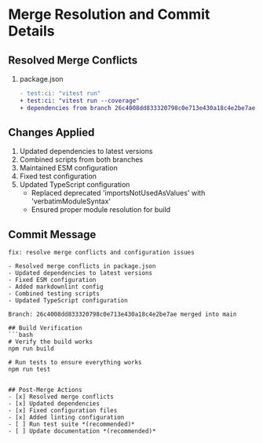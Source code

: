 # Merge Resolution and Commit Details

## Resolved Merge Conflicts

1. package.json
   ```diff
   - test:ci: "vitest run"
   + test:ci: "vitest run --coverage"
   + dependencies from branch 26c4008dd833320798c0e713e430a18c4e2be7ae
   ```

## Changes Applied
1. Updated dependencies to latest versions
2. Combined scripts from both branches
3. Maintained ESM configuration
4. Fixed test configuration
5. Updated TypeScript configuration
   - Replaced deprecated 'importsNotUsedAsValues' with 'verbatimModuleSyntax'
   - Ensured proper module resolution for build

## Commit Message
```
fix: resolve merge conflicts and configuration issues

- Resolved merge conflicts in package.json
- Updated dependencies to latest versions
- Fixed ESM configuration
- Added markdownlint config
- Combined testing scripts
- Updated TypeScript configuration

Branch: 26c4008dd833320798c0e713e430a18c4e2be7ae merged into main

## Build Verification
```bash
# Verify the build works
npm run build

# Run tests to ensure everything works
npm run test
```
```

## Post-Merge Actions
- [x] Resolved merge conflicts
- [x] Updated dependencies
- [x] Fixed configuration files
- [x] Added linting configuration
- [ ] Run test suite *(recommended)*
- [ ] Update documentation *(recommended)*
